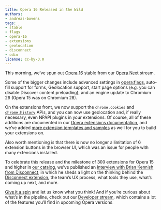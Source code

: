 ```yaml
---
title: Opera 16 Released in the Wild
authors:
- andreas-bovens
tags:
- stable
- flags
- opera-16
- extensions
- geolocation
- disconnect
- odin
license: cc-by-3.0
---
```


This morning, we’ve spun out [Opera 16][1] stable from our [Opera Next][2] stream.

[1]: http://www.opera.com/computer/
[2]: http://www.opera.com/computer/next

Some of the bigger changes include advanced settings in [opera:flags][3], auto-fill support for forms, Geolocation support, start page options (e.g. you can disable Discover content preloading), and an engine update to Chromium 29 (Opera 15 was on Chromium 28).

[3]: opera:flags

On the extensions front, we now support the `chrome.cookies` and [`chrome.history`][4] APIs, and you can now use geolocation and, if really necessary, even NPAPI plugins in your extensions. Of course, all of these additions are documented in our [Opera extensions documentation][5], and we’ve added [more extension templates and samples][6] as well for you to build your extensions on.

[4]: https://dev.opera.com/extension-docs/tut_history.html
[5]: https://dev.opera.com/extension-docs/
[6]: https://dev.opera.com/extension-docs/tut_extension_samples.html

Also worth mentioning is that there is now no longer a limitation of 6 extension buttons in the browser UI, which was an issue for people with many extensions installed.

To celebrate this release and the milestone of 300 extensions for Opera 15 and higher in [our catalog][7], we’ve published an [interview with Brian Kennish from Disconnect][8], in which he sheds a light on the thinking behind the [Disconnect extension][9], the team’s UX process, what tools they use, what’s coming up next, and more.

[7]: https://addons.opera.com/
[8]: https://dev.opera.com/articles/extension-developer-interviews-disconnect/
[9]: https://addons.opera.com/en/extensions/details/disconnect/?display=en

[Give it a spin][10] and let us know what you think! And if you’re curious about what’s in the pipeline, check out our [Developer stream][11], which contains a lot of the features you’ll find in upcoming Opera versions.

[10]: http://www.opera.com/computer/
[11]: http://www.opera.com/developer/
